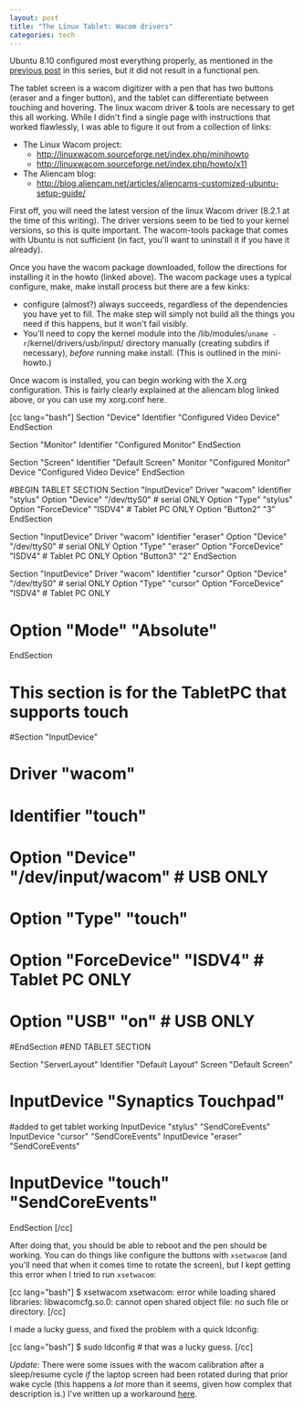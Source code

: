 ```yaml
--- 
layout: post
title: "The Linux Tablet: Wacom drivers"
categories: tech
---
```

Ubuntu 8.10 configured most everything properly, as mentioned in the <a href="http://blog.ciscavate.org/2009/01/the-path-to-a-linux-tablet.html">previous post</a> in this series, but it did not result in a functional pen.

The tablet screen is a wacom digitizer with a pen that has two buttons (eraser and a finger button), and the tablet can differentiate between touching and hovering.  The linux wacom driver & tools are necessary to get this all working.  While I didn't find a single page with instructions that worked flawlessly, I was able to figure it out from a collection of links:

   * The Linux Wacom project: 
      * <a href="http://linuxwacom.sourceforge.net/index.php/minihowto">http://linuxwacom.sourceforge.net/index.php/minihowto</a>
      * <a href="http://linuxwacom.sourceforge.net/index.php/howto/x11">http://linuxwacom.sourceforge.net/index.php/howto/x11</a>
   * The Aliencam blog:
      * <a href="http://blog.aliencam.net/articles/aliencams-customized-ubuntu-setup-guide/">http://blog.aliencam.net/articles/aliencams-customized-ubuntu-setup-guide/</a>

First off, you will need the latest version of the linux Wacom driver (8.2.1 at the time of this writing).  The driver versions seem to be tied to your kernel versions, so this is quite important.  The wacom-tools package that comes with Ubuntu is not sufficient (in fact, you'll want to uninstall it if you have it already).

Once you have the wacom package downloaded, follow the directions for installing it in the howto (linked above).  The wacom package uses a typical configure, make, make install process but there are a few kinks:

   * configure (almost?) always succeeds, regardless of the dependencies you have yet to fill.  The make step will simply not build all the things you need if this happens, but it won't fail visibly.
   * You'll need to copy the kernel module into the /lib/modules/`uname -r`/kernel/drivers/usb/input/ directory manually (creating subdirs if necessary), *before* running make install.  (This is outlined in the mini-howto.)

Once wacom is installed, you can begin working with the X.org configuration.  This is fairly clearly explained at the aliencam blog linked above, or you can use my xorg.conf here.  

[cc lang="bash"]
Section "Device"
	Identifier	"Configured Video Device"
EndSection

Section "Monitor"
	Identifier	"Configured Monitor"
EndSection

Section "Screen"
	Identifier	"Default Screen"
	Monitor		"Configured Monitor"
	Device		"Configured Video Device"
EndSection


#BEGIN TABLET SECTION
Section "InputDevice"
	Driver		"wacom"
	Identifier	"stylus"
	Option		"Device"	"/dev/ttyS0"	# serial ONLY
	Option		"Type"		"stylus"
	Option		"ForceDevice"	"ISDV4"		# Tablet PC ONLY
	Option		"Button2"	"3"
EndSection

Section "InputDevice"
	Driver		"wacom"
	Identifier	"eraser"
	Option		"Device"	"/dev/ttyS0"   # serial ONLY
	Option		"Type"          "eraser"
	Option		"ForceDevice"   "ISDV4"		# Tablet PC ONLY
	Option		"Button3"	"2"
EndSection

Section "InputDevice"
	Driver        "wacom"
	Identifier    "cursor"
	Option        "Device"		"/dev/ttyS0"	# serial ONLY
	Option        "Type"		"cursor"
	Option        "ForceDevice"	"ISDV4"		# Tablet PC ONLY
#	Option	      "Mode"            "Absolute"
EndSection

# This section is for the TabletPC that supports touch
#Section "InputDevice"
#  Driver        "wacom"
#  Identifier    "touch"
#  Option        "Device"        "/dev/input/wacom"  # USB ONLY
#  Option        "Type"          "touch"
#  Option        "ForceDevice"   "ISDV4"               # Tablet PC ONLY
#  Option        "USB"           "on"                  # USB ONLY
#EndSection
#END TABLET SECTION

Section "ServerLayout"
	Identifier	"Default Layout"
	Screen		"Default Screen"
#	InputDevice	"Synaptics Touchpad"

#added to get tablet working
	InputDevice     "stylus"	"SendCoreEvents"
	InputDevice     "cursor"	"SendCoreEvents"
	InputDevice     "eraser"	"SendCoreEvents"
#	InputDevice	"touch"		"SendCoreEvents"
EndSection
[/cc]

After doing that, you should be able to reboot and the pen should be working.  You can do things like configure the buttons with `xsetwacom` (and you'll need that when it comes time to rotate the screen), but I kept getting this error when I tried to run `xsetwacom`:

[cc lang="bash"]
$ xsetwacom 
xsetwacom: error while loading shared libraries: libwacomcfg.so.0: cannot open shared object file: no such file or directory.
[/cc]

I made a lucky guess, and fixed the problem with a quick ldconfig:

[cc lang="bash"]
$ sudo ldconfig  # that was a lucky guess.
[/cc]

*Update:* There were some issues with the wacom calibration after a sleep/resume cycle *if* the laptop screen had been rotated during that prior wake cycle (this happens a *lot* more than it seems, given how complex that description is.)  I've written up a workaround <a href="http://blog.ciscavate.org/2009/01/the-linux-tablet-wacom-rotations-waking-up-on-the-wrong-side.html">here</a>.
